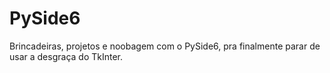 # PySide6

Brincadeiras, projetos e noobagem com o PySide6, pra finalmente parar de usar a desgraça do TkInter.
